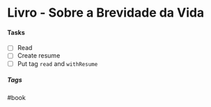# Livro - Sobre a Brevidade da Vida

#### Tasks
- [ ] Read
- [ ] Create resume
- [ ] Put tag `read` and `withResume`

##### Tags
#book
